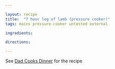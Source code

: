 ```yaml
---

layout: recipe
title:  "7 hour leg of lamb (pressure cooker)"
tags: mains pressure-cooker untested external

ingredients:

directions:

---
```


See [Dad Cooks Dinner](https://www.dadcooksdinner.com/pressure-cooker-7-hour-leg-of-lamb-in-90-minutes/) for the recipe

